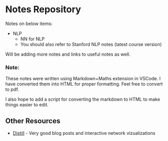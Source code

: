 # Notes Repository
Notes on below items:
* NLP
    * NN for NLP
    * You should also refer to Stanford NLP notes (latest course version)

Will be adding more notes and links to useful notes as well.

### Note:
These notes were written using Markdown+Maths extension in VSCode. I have converted them into HTML for proper formatting. Feel free to convert to pdf.

I also hope to add a script for converting the markdown to HTML to make things easier to edit.

## Other Resources
- [Distill](https://distill.pub/) - Very good blog posts and interactive network vizualizations